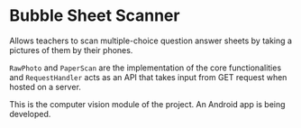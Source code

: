 # Bubble Sheet Scanner

Allows teachers to scan multiple-choice question answer sheets by taking a
pictures of them by their phones.

`RawPhoto` and `PaperScan` are the implementation of the core functionalities
and `RequestHandler` acts as an API that takes input from GET request when
hosted on a server.

This is the computer vision module of the project. An Android app is being
developed.
